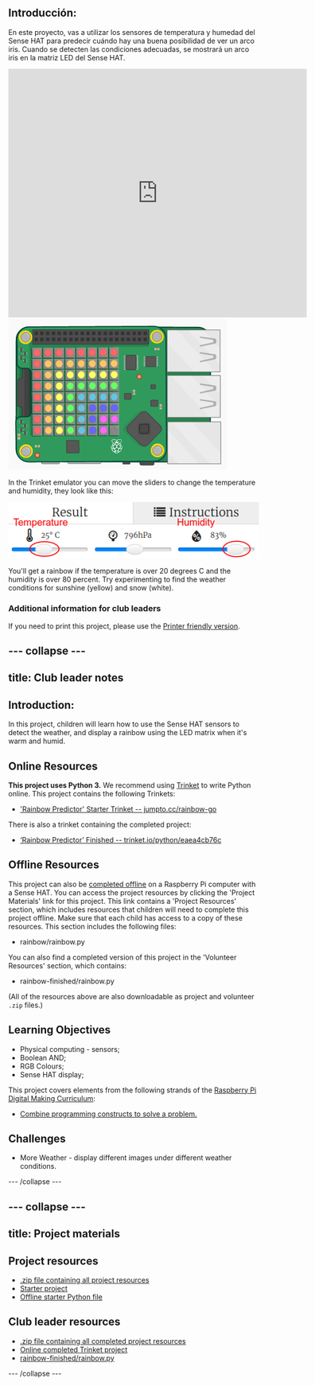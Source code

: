 ## Introducción:

En este proyecto, vas a utilizar los sensores de temperatura y humedad del Sense HAT para predecir cuándo hay una buena posibilidad de ver un arco iris. Cuando se detecten las condiciones adecuadas, se mostrará un arco iris en la matriz LED del Sense HAT.

<div class="trinket">
  <iframe src="https://trinket.io/embed/python/eaea4cb76c?outputOnly=true&start=result" width="600" height="500" frameborder="0" marginwidth="0" marginheight="0" allowfullscreen mark="crwd-mark">
</iframe> <img src="images/rainbow-final.png" />
</div>

In the Trinket emulator you can move the sliders to change the temperature and humidity, they look like this:

![captura de pantalla](images/rainbow-sliders.png)

You'll get a rainbow if the temperature is over 20 degrees C and the humidity is over 80 percent. Try experimenting to find the weather conditions for sunshine (yellow) and snow (white).

### Additional information for club leaders

If you need to print this project, please use the [Printer friendly version](https://projects.raspberrypi.org/en/projects/rainbow-predictor/print).

## \--- collapse \---

## title: Club leader notes

## Introduction:

In this project, children will learn how to use the Sense HAT sensors to detect the weather, and display a rainbow using the LED matrix when it's warm and humid.

## Online Resources

**This project uses Python 3.** We recommend using [Trinket](https://trinket.io/) to write Python online. This project contains the following Trinkets:

* ['Rainbow Predictor' Starter Trinket -- jumpto.cc/rainbow-go](http://jumpto.cc/rainbow-go)

There is also a trinket containing the completed project:

* [‘Rainbow Predictor’ Finished -- trinket.io/python/eaea4cb76c](https://trinket.io/python/eaea4cb76c)

## Offline Resources

This project can also be [completed offline](https://www.codeclubprojects.org/en-GB/resources/physical-sense-hat/) on a Raspberry Pi computer with a Sense HAT. You can access the project resources by clicking the 'Project Materials' link for this project. This link contains a 'Project Resources' section, which includes resources that children will need to complete this project offline. Make sure that each child has access to a copy of these resources. This section includes the following files:

* rainbow/rainbow.py

You can also find a completed version of this project in the 'Volunteer Resources' section, which contains:

* rainbow-finished/rainbow.py

(All of the resources above are also downloadable as project and volunteer `.zip` files.)

## Learning Objectives

* Physical computing - sensors;
* Boolean AND; 
* RGB Colours;
* Sense HAT display;

This project covers elements from the following strands of the [Raspberry Pi Digital Making Curriculum](http://rpf.io/curriculum):

* [Combine programming constructs to solve a problem.](https://www.raspberrypi.org/curriculum/programming/builder)

## Challenges

* More Weather - display different images under different weather conditions. 

\--- /collapse \---

## \--- collapse \---

## title: Project materials

## Project resources

* [.zip file containing all project resources](resources/rainbow-project-resources.zip)
* [Starter project](http://jumpto.cc/rainbow-go)
* [Offline starter Python file](resources/rainbow-rainbow.py)

## Club leader resources

* [.zip file containing all completed project resources](resources/rainbow-volunteer-resources.zip)
* [Online completed Trinket project](https://trinket.io/python/eaea4cb76c)
* [rainbow-finished/rainbow.py](resources/rainbow-final-rainbow.py)

\--- /collapse \---